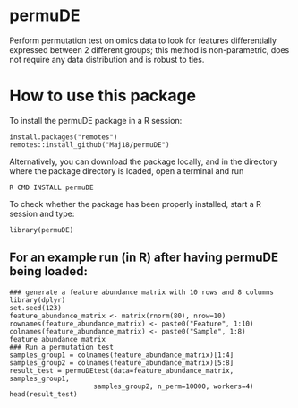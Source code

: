 # permuDE
Perform permutation test on omics data to look for features differentially expressed between 2 different groups; this method is non-parametric, does not require any data distribution and is robust to ties.
# How to use this package

To install the permuDE package in a R session:

```
install.packages("remotes")
remotes::install_github("Maj18/permuDE")
```

Alternatively, you can download the package locally, and in the directory where the package directory is loaded, open a terminal and run

```
R CMD INSTALL permuDE
```


To check whether the package has been properly installed, start a R session and type:

```
library(permuDE)
```

## For an example run (in R) after having permuDE being loaded:

```
### generate a feature abundance matrix with 10 rows and 8 columns
library(dplyr)
set.seed(123)
feature_abundance_matrix <- matrix(rnorm(80), nrow=10)
rownames(feature_abundance_matrix) <- paste0("Feature", 1:10)
colnames(feature_abundance_matrix) <- paste0("Sample", 1:8)
feature_abundance_matrix
### Run a permutation test
samples_group1 = colnames(feature_abundance_matrix)[1:4]
samples_group2 = colnames(feature_abundance_matrix)[5:8]
result_test = permuDEtest(data=feature_abundance_matrix, samples_group1, 
                     samples_group2, n_perm=10000, workers=4) 
head(result_test)
```
